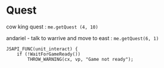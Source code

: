 # Quest

cow king quest : `me.getQuest (4, 10)`

andariel - talk to warrive and move to east : `me.getQuest(6, 1)`

```
JSAPI_FUNC(unit_interact) {
    if (!WaitForGameReady())
        THROW_WARNING(cx, vp, "Game not ready");
```
